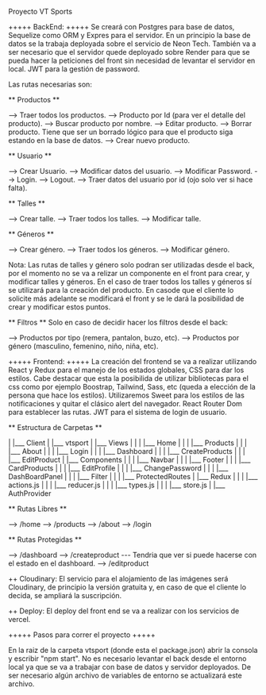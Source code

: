 Proyecto VT Sports

+++++ BackEnd: +++++
Se creará con Postgres para base de datos, Sequelize como ORM y Expres para el servidor. En un principio la base de datos se la trabaja deployada sobre el servicio de Neon Tech.
También va a ser necesario que el servidor quede deployado sobre Render para que se pueda hacer la peticiones del front sin necesidad de levantar el servidor en local.
JWT para la gestión de password.

Las rutas necesarias son:

** Productos **

--> Traer todos los productos.
--> Producto por Id (para ver el detalle del producto).
--> Buscar producto por nombre.
--> Editar producto.
--> Borrar producto. Tiene que ser un borrado lógico para que el producto siga estando en la base de datos.
--> Crear nuevo producto.

** Usuario **

--> Crear Usuario.
--> Modificar datos del usuario.
--> Modificar Password.
--> Login.
--> Logout.
--> Traer datos del usuario por id (ojo solo ver si hace falta).

** Talles **

--> Crear talle.
--> Traer todos los talles.
--> Modificar talle.

** Géneros **

--> Crear género.
--> Traer todos los géneros.
--> Modificar género.

Nota: Las rutas de talles y género solo podran ser utilizadas desde el back, por el momento no se va a relizar un componente en el front para crear, y modificar talles y géneros. En el caso de traer todos los talles y géneros sí se utilizará para la creación del producto.
En casode que el cliente lo solicite más adelante se modificará el front y se le dará la posibilidad de crear y modificar estos puntos.

** Filtros **
Solo en caso de decidir hacer los filtros desde el back:

--> Productos por tipo (remera, pantalon, buzo, etc).
--> Productos por género (masculino, femenino, niño, niña, etc).

+++++ Frontend: +++++
La creación del frontend se va a realizar utilizando React y Redux para el manejo de los estados globales, CSS para dar los estilos. Cabe destacar que esta la posibilida de utilizar bibliotecas para el css como por ejemplo Boostrap, Tailwind, Sass, etc (queda a elección de la persona que hace los estilos).
Utilizaremos Sweet para los estilos de las notificaciones y quitar el clásico alert del navegador.
React Router Dom para establecer las rutas.
JWT para el sistema de login de usuario.

** Estructura de Carpetas **

|
|___ Client
	|
	|___ vtsport
		|
		|___ Views
		|	|
		|	|___ Home
		|	|
		|	|___ Products
		|	|
		|	|___ About
		|	|
		|	|___ Login
		|	|
		|	|___ Dashboard
		|	|
		|	|___ CreateProducts
		|	|
		|	|___ EditProduct
		|
		|___ Components
		|	|
		|	|___ Navbar
		|	|
		|	|___ Footer
		|	|
		|	|___ CardProducts
		|	|
		|	|___ EditProfile
		|	|
		|	|___ ChangePassword
		|	|
		|	|___ DashBoardPanel
		|	|
		|	|___ Filter
		|	|
		|	|___ ProtectedRoutes
		|
		|___ Redux
		|	|
		|	|___ actions.js
		|	|
		|	|___ reducer.js
		|	|
		|	|___ types.js
		|	|
		|	|___ store.js
		|
		|___ AuthProvider


** Rutas Libres **

--> /home
--> /products
--> /about
--> /login

** Rutas Protegidas **

--> /dashboard
--> /createproduct --- Tendria que ver si puede hacerse con el estado en el dashboard.
--> /editproduct

++ Cloudinary: El servicio para el alojamiento de las imágenes será Cloudinary, de principio la versión gratuita y, en caso de que el cliente lo decida, se ampliará la suscripción.

++ Deploy: El deploy del front end se va a realizar con los servicios de vercel.

+++++ Pasos para correr el proyecto +++++

En la raiz de la carpeta vtsport (donde esta el package.json) abrir la consola y escribir "npm start".
No es necesario levantar el back desde el entorno local ya que se va a trabajar con base de datos y servidor deployados.
De ser necesario algún archivo de variables de entorno se actualizará este archivo.